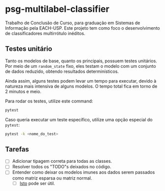 # psg-multilabel-classifier

Trabalho de Conclusão de Curso, para graduação em Sistemas de Informação pela EACH-USP. Este projeto tem como foco o desenvolvimento de classificadores multirrótulo inéditos.

## Testes unitário

Tanto os modelos de base, quanto os principais, possuem testes unitários. Por meio de um `random_state` fixo, eles testam o modelo com um conjunto de dados reduzido, obtendo resultados determinísticos.

Ainda assim, alguns testes podem levar um tempo para executar, devido à natureza mais intensiva de alguns modelos. O tempo total fica em torno de 2 minutos e meio.

Para rodar os testes, utilize este command:

```sh
pytest
```

Caso queria executar um teste específico, utilize uma opção especial do `pytest`:

```sh
pytest -k <nome_do_test>
```

## Tarefas

- [ ] Adicionar tipagem correta para todas as classes.
- [ ] Resolver todos os "TODO"s deixados no código.
- [ ] Entender como deixar os modelos imunes aos dados serem passados como matriz esparsa ou matriz normal.
  - [ ] [Isto](https://stackoverflow.com/questions/7922487/how-to-transform-numpy-matrix-or-array-to-scipy-sparse-matrix) pode ser útil.